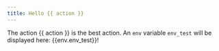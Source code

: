 ```yaml
---
title: Hello {{ action }}
---
```

The action {{ action }} is the best action.
An `env` variable `env_test` will be displayed here: {{env.env_test}}!
